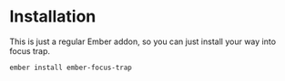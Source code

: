 # Installation

This is just a regular Ember addon, so you can just install your way into focus
trap.

```
ember install ember-focus-trap
```

